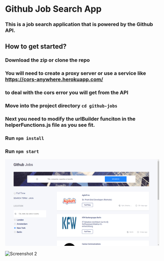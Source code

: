 # Github Job Search App

### This is a job search application that is powered by the Github API.

## How to get started?

### Download the zip or clone the repo

### You will need to create a proxy server or use a service like https://cors-anywhere.herokuapp.com/

### to deal with the cors error you will get from the API

### Move into the project directory `cd github-jobs`

### Next you need to modify the urlBuilder funciton in the helperFunctions.js file as you see fit.

### Run `npm install`

### Run `npm start`

![Screenshot 1](src/images/sc.png?raw=true)

![Screenshot 2](src/images/sc1.png?raw=true)
